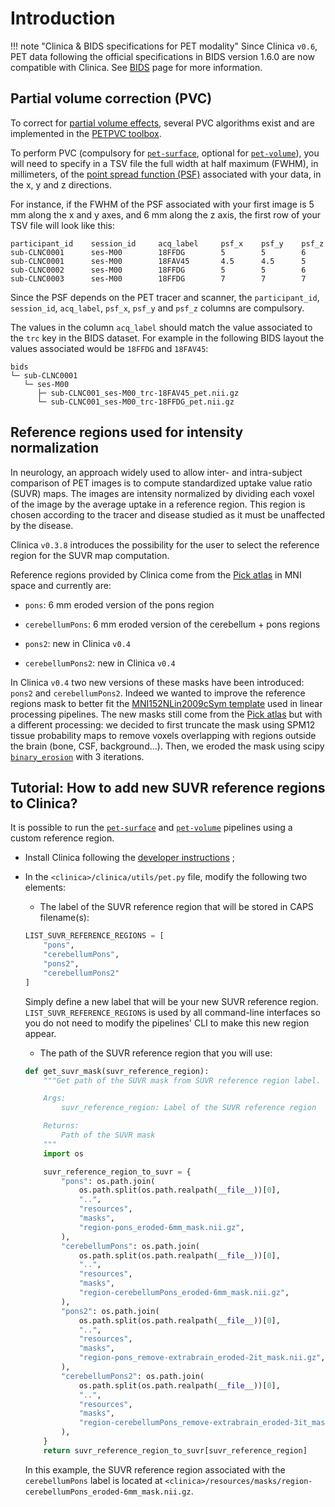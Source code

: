 <!-- markdownlint-disable MD007 -->
# Introduction

!!! note "Clinica & BIDS specifications for PET modality"
    Since Clinica `v0.6`, PET data following the official specifications in BIDS version 1.6.0 are now compatible with Clinica.
    See [BIDS](../../BIDS) page for more information.

## Partial volume correction (PVC)

To correct for [partial volume effects](http://www.turkupetcentre.net/petanalysis/image_pve.html), several PVC algorithms exist and are implemented in the [PETPVC toolbox](https://github.com/UCL/PETPVC).

To perform PVC (compulsory for [`pet-surface`](../PET_Surface), optional for [`pet-volume`](../PET_Volume)), you will need to specify in a TSV file the full width at half maximum (FWHM), in millimeters, of the [point spread function (PSF)](https://en.wikipedia.org/wiki/Point_spread_function) associated with your data, in the x, y and z directions.

For instance, if the FWHM of the PSF associated with your first image is 5 mm along the x and y axes, and 6 mm along the z axis, the first row of your TSV file will look like this:

```Text
participant_id    session_id     acq_label     psf_x    psf_y    psf_z
sub-CLNC0001      ses-M00        18FFDG        5        5        6
sub-CLNC0001      ses-M00        18FAV45       4.5      4.5      5
sub-CLNC0002      ses-M00        18FFDG        5        5        6
sub-CLNC0003      ses-M00        18FFDG        7        7        7
```

Since the PSF depends on the PET tracer and scanner, the `participant_id`, `session_id`, `acq_label`, `psf_x`, `psf_y` and `psf_z` columns are compulsory.

The values in the column `acq_label` should match the value associated to the `trc` key in the BIDS dataset.
For example in the following BIDS layout the values associated would be `18FFDG` and `18FAV45`:

```text
bids
└─ sub-CLNC0001
   └─ ses-M00
      ├─ sub-CLNC001_ses-M00_trc-18FAV45_pet.nii.gz
      └─ sub-CLNC001_ses-M00_trc-18FFDG_pet.nii.gz
```

## Reference regions used for intensity normalization

In neurology, an approach widely used to allow inter- and intra-subject comparison of PET images is to compute standardized uptake value ratio (SUVR) maps.
The images are intensity normalized by dividing each voxel of the image by the average uptake in a reference region.
This region is chosen according to the tracer and disease studied as it must be unaffected by the disease.

Clinica `v0.3.8` introduces the possibility for the user to select the reference region for the SUVR map computation.

Reference regions provided by Clinica come from the [Pick atlas](https://www.nitrc.org/projects/wfu_pickatlas) in MNI space and currently are:

- `pons`: 6 mm eroded version of the pons region

- `cerebellumPons`: 6 mm eroded version of the cerebellum + pons regions

- `pons2`: new in Clinica `v0.4`

- `cerebellumPons2`: new in Clinica `v0.4`

In Clinica `v0.4` two new versions of these masks have been introduced: `pons2` and `cerebellumPons2`.
Indeed we wanted to improve the reference regions mask to better fit the [MNI152NLin2009cSym template](https://bids-specification.readthedocs.io/en/stable/99-appendices/08-coordinate-systems.html#template-based-coordinate-systems) used in linear processing pipelines.
The new masks still come from the [Pick atlas](https://www.nitrc.org/projects/wfu_pickatlas) but with a different processing: we decided to first truncate the mask using SPM12 tissue probability maps to remove voxels overlapping with regions outside the brain (bone, CSF, background...).
Then, we eroded the mask using scipy [`binary_erosion`](https://docs.scipy.org/doc/scipy-0.14.0/reference/generated/scipy.ndimage.morphology.binary_erosion.html) with 3 iterations.

## Tutorial: How to add new SUVR reference regions to Clinica?

It is possible to run the [`pet-surface`](../PET_Surface) and [`pet-volume`](../PET_Volume) pipelines using a custom reference region.

- Install Clinica following the [developer instructions](../../Installation/#install-clinica) ;

- In the `<clinica>/clinica/utils/pet.py` file, modify the following two elements:
    - The label of the SUVR reference region that will be stored in CAPS filename(s):

    ```python
    LIST_SUVR_REFERENCE_REGIONS = [
        "pons",
        "cerebellumPons",
        "pons2",
        "cerebellumPons2"
    ]
    ```

    Simply define a new label that will be your new SUVR reference region.
    `LIST_SUVR_REFERENCE_REGIONS` is used by all command-line interfaces so you do not need to modify the pipelines' CLI to make this new region appear.

    - The path of the SUVR reference region that you will use:

    ```python
    def get_suvr_mask(suvr_reference_region):
        """Get path of the SUVR mask from SUVR reference region label.

        Args:
            suvr_reference_region: Label of the SUVR reference region

        Returns:
            Path of the SUVR mask
        """
        import os

        suvr_reference_region_to_suvr = {
            "pons": os.path.join(
                os.path.split(os.path.realpath(__file__))[0],
                "..",
                "resources",
                "masks",
                "region-pons_eroded-6mm_mask.nii.gz",
            ),
            "cerebellumPons": os.path.join(
                os.path.split(os.path.realpath(__file__))[0],
                "..",
                "resources",
                "masks",
                "region-cerebellumPons_eroded-6mm_mask.nii.gz",
            ),
            "pons2": os.path.join(
                os.path.split(os.path.realpath(__file__))[0],
                "..",
                "resources",
                "masks",
                "region-pons_remove-extrabrain_eroded-2it_mask.nii.gz",
            ),
            "cerebellumPons2": os.path.join(
                os.path.split(os.path.realpath(__file__))[0],
                "..",
                "resources",
                "masks",
                "region-cerebellumPons_remove-extrabrain_eroded-3it_mask.nii.gz",
            ),
        }
        return suvr_reference_region_to_suvr[suvr_reference_region]
    ```

    In this example, the SUVR reference region associated with the `cerebellumPons` label is located at `<clinica>/resources/masks/region-cerebellumPons_eroded-6mm_mask.nii.gz`.
